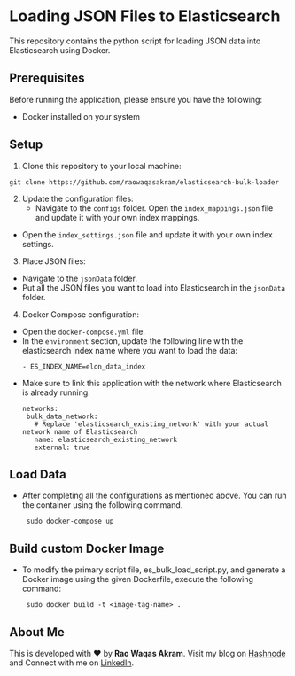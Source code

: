 # Loading JSON Files to Elasticsearch

This repository contains the python script for loading JSON data into Elasticsearch using Docker.

## Prerequisites

Before running the application, please ensure you have the following:

- Docker installed on your system

## Setup

1. Clone this repository to your local machine:

```
git clone https://github.com/raowaqasakram/elasticsearch-bulk-loader
```

2. Update the configuration files:
      - Navigate to the `configs` folder.
      Open the `index_mappings.json` file and update it with your own index mappings.
  - Open the `index_settings.json` file and update it with your own index settings.

3. Place JSON files:
   
 - Navigate to the `jsonData` folder.
 - Put all the JSON files you want to load into Elasticsearch in the `jsonData` folder.

4. Docker Compose configuration:
   
 - Open the `docker-compose.yml` file.
 - In the `environment` section, update the following line with the elasticsearch index name where you want to load the data:
     ```
     - ES_INDEX_NAME=elon_data_index
     ```
 - Make sure to link this application with the network where Elasticsearch is already running.
     ```
     networks:
      bulk_data_network: 
        # Replace 'elasticsearch_existing_network' with your actual network name of Elasticsearch
        name: elasticsearch_existing_network
        external: true
     ```
## Load Data

- After completing all the configurations as mentioned above. You can run the container using the following command.
     ```
      sudo docker-compose up
     ```

## Build custom Docker Image
- To modify the primary script file, es_bulk_load_script.py, and generate a Docker image using the given Dockerfile, execute the following command:
     ```
      sudo docker build -t <image-tag-name> .
     ```

## About Me

This is developed with ❤️ by **Rao Waqas Akram**. 
Visit my blog on [Hashnode](https://raowaqasakram.hashnode.dev/) and 
Connect with me on [LinkedIn](https://www.linkedin.com/in/raowaqasakram/).
